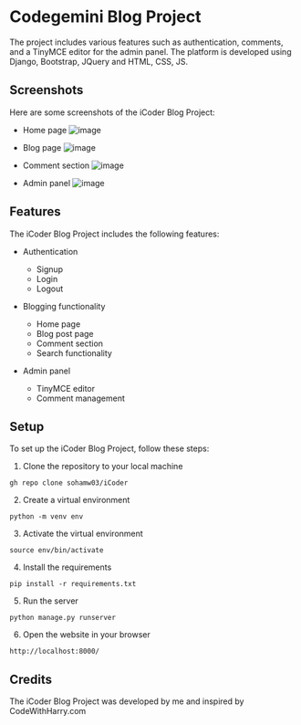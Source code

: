 # Codegemini Blog Project

The project includes various features such as authentication, comments, and a TinyMCE editor for the admin panel. The platform is developed using Django, Bootstrap, JQuery and HTML, CSS, JS.

## Screenshots

Here are some screenshots of the iCoder Blog Project:

* Home page
![image](https://user-images.githubusercontent.com/102748742/236445853-6f8bc578-dcee-44f3-8e96-3b6a72e5e44f.png)

* Blog page
![image](https://user-images.githubusercontent.com/102748742/236445971-8a470b4f-382e-4b5d-b9a2-6b0c209a12da.png)

* Comment section
![image](https://user-images.githubusercontent.com/102748742/236446165-040a3048-5f3c-47b7-b7cb-0fdef1767000.png)

* Admin panel
![image](https://user-images.githubusercontent.com/102748742/236446555-f7781e30-6f9b-464e-b50b-0f18278ba74c.png)

## Features

The iCoder Blog Project includes the following features:

* Authentication
  * Signup
  * Login
  * Logout

* Blogging functionality
  * Home page
  * Blog post page
  * Comment section
  * Search functionality

* Admin panel
  * TinyMCE editor
  * Comment management

## Setup

To set up the iCoder Blog Project, follow these steps:

1. Clone the repository to your local machine
```
gh repo clone sohamw03/iCoder
```

2. Create a virtual environment
```
python -m venv env
```

3. Activate the virtual environment
```
source env/bin/activate
```

4. Install the requirements
```
pip install -r requirements.txt
```

5. Run the server
```
python manage.py runserver
```

6. Open the website in your browser
```
http://localhost:8000/
```

## Credits

The iCoder Blog Project was developed by me and inspired by CodeWithHarry.com
